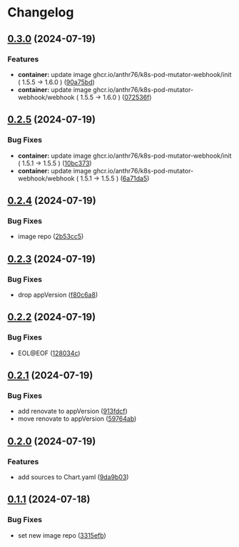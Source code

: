 # Changelog

## [0.3.0](https://github.com/anthr76/k8s-pod-mutator-webhook/compare/k8s-pod-mutator-webhook-helm-v0.2.5...k8s-pod-mutator-webhook-helm-v0.3.0) (2024-07-19)


### Features

* **container:** update image ghcr.io/anthr76/k8s-pod-mutator-webhook/init ( 1.5.5 → 1.6.0 ) ([90a75bd](https://github.com/anthr76/k8s-pod-mutator-webhook/commit/90a75bdc750b6d53a7cfa76147d1b4ad5e7bfc04))
* **container:** update image ghcr.io/anthr76/k8s-pod-mutator-webhook/webhook ( 1.5.5 → 1.6.0 ) ([072536f](https://github.com/anthr76/k8s-pod-mutator-webhook/commit/072536f9cedfb83648ceeacf663e7f1806290f95))

## [0.2.5](https://github.com/anthr76/k8s-pod-mutator-webhook/compare/k8s-pod-mutator-webhook-helm-v0.2.4...k8s-pod-mutator-webhook-helm-v0.2.5) (2024-07-19)


### Bug Fixes

* **container:** update image ghcr.io/anthr76/k8s-pod-mutator-webhook/init ( 1.5.1 → 1.5.5 ) ([10bc373](https://github.com/anthr76/k8s-pod-mutator-webhook/commit/10bc3733d3e889bad8856c6892398450006b8d67))
* **container:** update image ghcr.io/anthr76/k8s-pod-mutator-webhook/webhook ( 1.5.1 → 1.5.5 ) ([6a71da5](https://github.com/anthr76/k8s-pod-mutator-webhook/commit/6a71da5cdf358fbdeed952475174e7d762451d61))

## [0.2.4](https://github.com/anthr76/k8s-pod-mutator-webhook/compare/k8s-pod-mutator-webhook-helm-v0.2.3...k8s-pod-mutator-webhook-helm-v0.2.4) (2024-07-19)


### Bug Fixes

* image repo ([2b53cc5](https://github.com/anthr76/k8s-pod-mutator-webhook/commit/2b53cc53a46cf7f609d9c0acb0e928c191daac38))

## [0.2.3](https://github.com/anthr76/k8s-pod-mutator-webhook/compare/k8s-pod-mutator-webhook-helm-v0.2.2...k8s-pod-mutator-webhook-helm-v0.2.3) (2024-07-19)


### Bug Fixes

* drop appVersion ([f80c6a8](https://github.com/anthr76/k8s-pod-mutator-webhook/commit/f80c6a88a5fc854580017f49925f7c3f714ea468))

## [0.2.2](https://github.com/anthr76/k8s-pod-mutator-webhook/compare/k8s-pod-mutator-webhook-helm-v0.2.1...k8s-pod-mutator-webhook-helm-v0.2.2) (2024-07-19)


### Bug Fixes

* EOL@EOF ([128034c](https://github.com/anthr76/k8s-pod-mutator-webhook/commit/128034c2d07c2d26da42652cfab43b552c470ddb))

## [0.2.1](https://github.com/anthr76/k8s-pod-mutator-webhook/compare/k8s-pod-mutator-webhook-helm-v0.2.0...k8s-pod-mutator-webhook-helm-v0.2.1) (2024-07-19)


### Bug Fixes

* add renovate to appVersion ([913fdcf](https://github.com/anthr76/k8s-pod-mutator-webhook/commit/913fdcf23bedde6f0d678f733b11b9118992c73b))
* move renovate to appVersion ([59764ab](https://github.com/anthr76/k8s-pod-mutator-webhook/commit/59764ab3e30695e081ee0b6f57ffa60a7b6e51d4))

## [0.2.0](https://github.com/anthr76/k8s-pod-mutator-webhook/compare/k8s-pod-mutator-webhook-helm-v0.1.1...k8s-pod-mutator-webhook-helm-v0.2.0) (2024-07-19)


### Features

* add sources to Chart.yaml ([9da9b03](https://github.com/anthr76/k8s-pod-mutator-webhook/commit/9da9b03a1aaec01d771916ed2bdab0ce8aedc819))

## [0.1.1](https://github.com/anthr76/k8s-pod-mutator-webhook/compare/k8s-pod-mutator-webhook-helm-v0.1.0...k8s-pod-mutator-webhook-helm-v0.1.1) (2024-07-18)


### Bug Fixes

* set new image repo ([3315efb](https://github.com/anthr76/k8s-pod-mutator-webhook/commit/3315efbfaf5cb0fea576331398147b5c6851f9b9))
